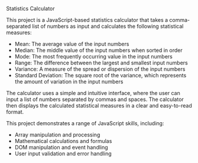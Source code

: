 Statistics Calculator

This project is a JavaScript-based statistics calculator that takes a comma-separated list of numbers as input and calculates the following statistical measures:

* Mean: The average value of the input numbers
* Median: The middle value of the input numbers when sorted in order
* Mode: The most frequently occurring value in the input numbers
* Range: The difference between the largest and smallest input numbers
* Variance: A measure of the spread or dispersion of the input numbers
* Standard Deviation: The square root of the variance, which represents the amount of variation in the input numbers
  
The calculator uses a simple and intuitive interface, where the user can input a list of numbers separated by commas and spaces. The calculator then displays the calculated statistical measures in a clear and easy-to-read format.

This project demonstrates a range of JavaScript skills, including:

* Array manipulation and processing
* Mathematical calculations and formulas
* DOM manipulation and event handling
* User input validation and error handling
